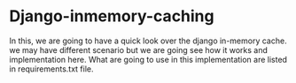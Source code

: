 # Django-inmemory-caching
In this, we are going to have a quick look over the django in-memory cache. we may have different scenario but we are going see how it works and implementation here. What are going to use in this implementation are listed in requirements.txt file.
